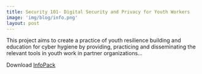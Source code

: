 ```yaml
---
title: Security 101- Digital Security and Privacy for Youth Workers
image: 'img/blog/info.png'
layout: post
---
```


This project aims to create a practice of youth resilience building and education for cyber hygiene by providing, practicing and disseminating the relevant tools in youth work in partner organizations…

Download [InfoPack](/pdf/info.pdf)
